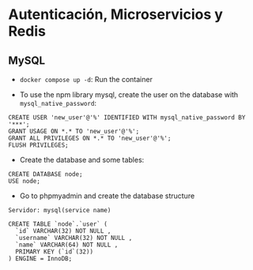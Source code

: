 # Autenticación, Microservicios y Redis

## MySQL

- `docker compose up -d`: Run the container

- To use the npm library mysql, create the user on the database with `mysql_native_password`:

```MySQL
CREATE USER 'new_user'@'%' IDENTIFIED WITH mysql_native_password BY '***';
GRANT USAGE ON *.* TO 'new_user'@'%';
GRANT ALL PRIVILEGES ON *.* TO 'new_user'@'%';
FLUSH PRIVILEGES;
```

- Create the database and some tables:

```MySQL
CREATE DATABASE node;
USE node;
```

- Go to phpmyadmin and create the database structure

```
Servidor: mysql(service name)
```

```
CREATE TABLE `node`.`user` (
  `id` VARCHAR(32) NOT NULL ,
  `username` VARCHAR(32) NOT NULL ,
  `name` VARCHAR(64) NOT NULL ,
  PRIMARY KEY (`id`(32))
) ENGINE = InnoDB;
```
